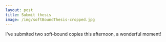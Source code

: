 ```yaml
---
layout: post
title: Submit thesis
image: /img/softBoundThesis-cropped.jpg
---
```


I've submited two soft-bound copies this afternoon, a wonderful moment!
